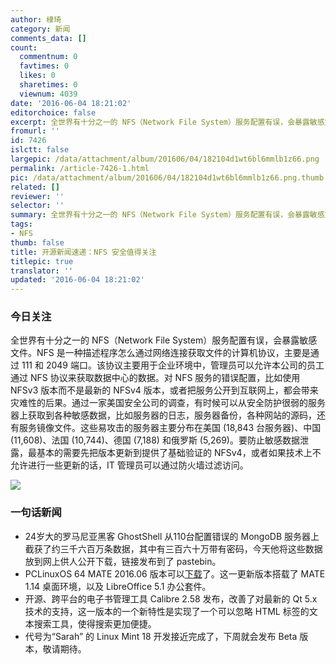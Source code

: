 ```yaml
---
author: 棣琦
category: 新闻
comments_data: []
count:
  commentnum: 0
  favtimes: 0
  likes: 0
  sharetimes: 0
  viewnum: 4039
date: '2016-06-04 18:21:02'
editorchoice: false
excerpt: 全世界有十分之一的 NFS（Network File System）服务配置有误，会暴露敏感文件。
fromurl: ''
id: 7426
islctt: false
largepic: /data/attachment/album/201606/04/182104d1wt6bl6mmlb1z66.png
permalink: /article-7426-1.html
pic: /data/attachment/album/201606/04/182104d1wt6bl6mmlb1z66.png.thumb.jpg
related: []
reviewer: ''
selector: ''
summary: 全世界有十分之一的 NFS（Network File System）服务配置有误，会暴露敏感文件。
tags:
- NFS
thumb: false
title: 开源新闻速递：NFS 安全值得关注
titlepic: true
translator: ''
updated: '2016-06-04 18:21:02'
---
```


### 今日关注


全世界有十分之一的 NFS（Network File System）服务配置有误，会暴露敏感文件。NFS 是一种描述程序怎么通过网络连接获取文件的计算机协议，主要是通过 111 和 2049 端口。该协议主要用于企业环境中，管理员可以允许本公司的员工通过 NFS 协议来获取数据中心的数据。对 NFS 服务的错误配置，比如使用 NFSv3 版本而不是最新的 NFSv4 版本，或者把服务公开到互联网上，都会带来灾难性的后果。通过一家美国安全公司的调查，有时候可以从安全防护很弱的服务器上获取到各种敏感数据，比如服务器的日志，服务器备份，各种网站的源码，还有服务镜像文件。这些易攻击的服务器主要分布在美国 (18,843 台服务器)、中国 (11,608)、法国 (10,744)、德国 (7,188) 和俄罗斯 (5,269)。要防止敏感数据泄露，最基本的需要先把版本更新到提供了基础验证的 NFSv4，或者如果技术上不允许进行一些更新的话，IT 管理员可以通过防火墙过滤访问。


![](/data/attachment/album/201606/04/182104d1wt6bl6mmlb1z66.png)


### 一句话新闻


* 24岁大的罗马尼亚黑客 GhostShell 从110台配置错误的 MongoDB 服务器上截获了约三千六百万条数据，其中有三百六十万带有密码，今天他将这些数据放到网上供人公开下载，链接发布到了 pastebin。
* PCLinuxOS 64 MATE 2016.06 版本可以[下载](http://www.pclinuxos.com/forum/index.php/topic,137708.0.html)了。这一更新版本搭载了 MATE 1.14 桌面环境，以及 LibreOffice 5.1 办公套件。
* 开源、跨平台的电子书管理工具 Calibre 2.58 发布，改善了对最新的 Qt 5.x 技术的支持，这一版本的一个新特性是实现了一个可以忽略 HTML 标签的文本搜索工具，使得搜索更加便捷。
* 代号为“Sarah” 的 Linux Mint 18 开发接近完成了，下周就会发布 Beta 版本，敬请期待。